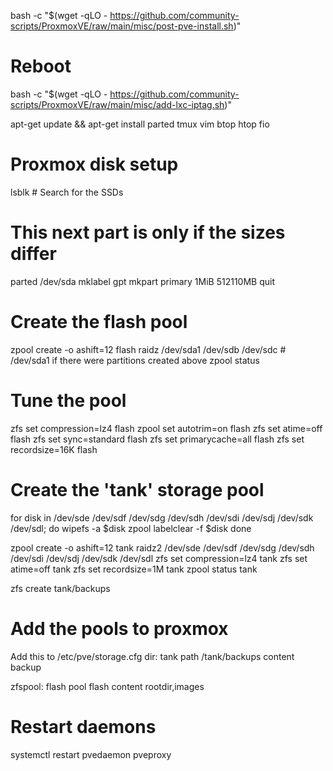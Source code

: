 bash -c "$(wget -qLO - https://github.com/community-scripts/ProxmoxVE/raw/main/misc/post-pve-install.sh)"
# Reboot
bash -c "$(wget -qLO - https://github.com/community-scripts/ProxmoxVE/raw/main/misc/add-lxc-iptag.sh)"

apt-get update && apt-get install parted tmux vim btop htop fio

# Proxmox disk setup
lsblk # Search for the SSDs
# This next part is only if the sizes differ
parted /dev/sda
mklabel gpt
mkpart primary 1MiB 512110MB
quit

# Create the flash pool
zpool create -o ashift=12 flash raidz /dev/sda1 /dev/sdb /dev/sdc # /dev/sda1 if there were partitions created above
zpool status

# Tune the pool
zfs set compression=lz4 flash
zpool set autotrim=on flash
zfs set atime=off flash
zfs set sync=standard flash
zfs set primarycache=all flash
zfs set recordsize=16K flash

# Create the 'tank' storage pool
for disk in /dev/sde /dev/sdf /dev/sdg /dev/sdh /dev/sdi /dev/sdj /dev/sdk /dev/sdl; do
    wipefs -a $disk
    zpool labelclear -f $disk
done

zpool create -o ashift=12 tank raidz2 /dev/sde /dev/sdf /dev/sdg /dev/sdh /dev/sdi /dev/sdj /dev/sdk /dev/sdl
zfs set compression=lz4 tank
zfs set atime=off tank
zfs set recordsize=1M tank
zpool status tank

zfs create tank/backups


# Add the pools to proxmox
Add this to /etc/pve/storage.cfg
dir: tank
        path /tank/backups
        content backup

zfspool: flash
        pool flash
        content rootdir,images

# Restart daemons
systemctl restart pvedaemon pveproxy

